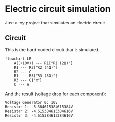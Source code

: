 # Electric circuit simulation

Just a toy project that simulates an electric circuit.

## Circuit
This is the hard-coded circuit that is simulated.
```mermaid
flowchart LR
    A((+10V)) --- R1["R1 (2Ω)"]
    R1 --- R2["R2 (4Ω)"]
    R2 --- C
    R1 --- R3["R3 (3Ω)"]
    R3 --- C{"x"}
    C --- A
```



And the result (voltage drop for each component):
```
Voltage Generator 0: 10V
Resistor 1: -5.384615384615384V
Resistor 2: -4.615384615384616V
Resistor 3: -4.615384615384616V
```
